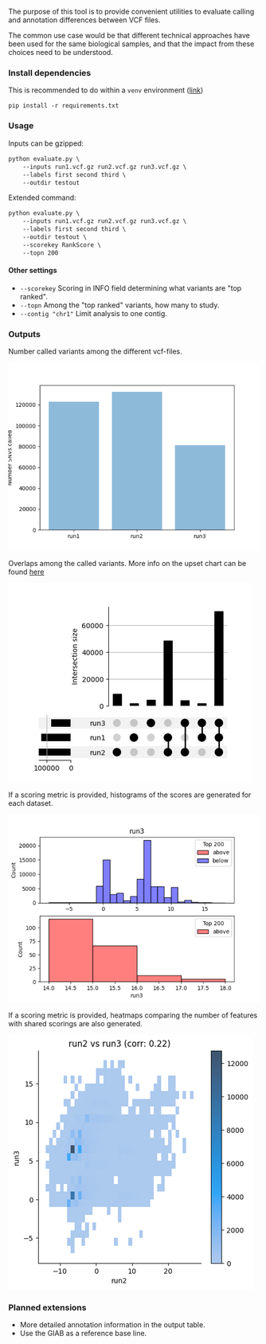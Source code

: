 The purpose of this tool is to provide convenient utilities to evaluate calling and annotation differences between VCF files.

The common use case would be that different technical approaches have been used for the same biological samples, and that the impact from these choices need to be understood.

### Install dependencies

This is recommended to do within a `venv` environment ([link](https://docs.python.org/3/library/venv.html))

```
pip install -r requirements.txt
```

### Usage

Inputs can be gzipped:

```
python evaluate.py \
    --inputs run1.vcf.gz run2.vcf.gz run3.vcf.gz \
    --labels first second third \
    --outdir testout
```

Extended command:

```
python evaluate.py \
    --inputs run1.vcf.gz run2.vcf.gz run3.vcf.gz \
    --labels first second third \
    --outdir testout \
    --scorekey RankScore \
    --topn 200
```

#### Other settings

* `--scorekey` Scoring in INFO field determining what variants are "top ranked".
* `--topn` Among the "top ranked" variants, how many to study.
* `--contig "chr1"` Limit analysis to one contig.

### Outputs

Number called variants among the different vcf-files.

![Total counts](docs/1_total_counts.png)

Overlaps among the called variants. More info on the upset chart can be found [here](https://en.wikipedia.org/wiki/UpSet_Plot)

![Overlaps among counts](docs/2_overlaps.png)

If a scoring metric is provided, histograms of the scores are generated for each dataset.

![Score histograms](docs/3_score_histograms.png)

If a scoring metric is provided, heatmaps comparing the number of features with shared scorings are also generated.

![Score heatmaps](docs/4_score_heatmap.png)


### Planned extensions

* More detailed annotation information in the output table.
* Use the GIAB as a reference base line.